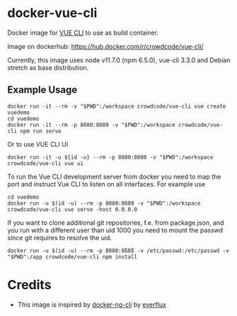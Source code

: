 # docker-vue-cli

Docker image for [VUE CLI](https://cli.vuejs.org/) to use as build container.

Image on dockerhub: https://hub.docker.com/r/crowdcode/vue-cli/

Currently, this image uses node v11.7.0 (npm 6.5.0), vue-cli 3.3.0 and Debian stretch as base distribution.

## Example Usage

```
docker run -it --rm -v "$PWD":/workspace crowdcode/vue-cli vue create vuedemo
cd vuedemo
docker run -it --rm -p 8080:8080 -v "$PWD":/workspace crowdcode/vue-cli npm run serve
```

Or to use VUE CLI UI
```
docker run -it -u ${id -u} --rm -p 8080:8080 -v "$PWD":/workspace crowdcode/vue-cli vue ui
```


To run the Vue CLI development server from docker you need to map the port and instruct Vue CLI to listen on all interfaces.
For example use
```
cd vuedemo
docker run -u $(id -u) --rm -p 8080:8080 -v "$PWD":/workspace crowdcode/vue-cli vue serve -host 0.0.0.0
```

If you want to clone additional git repositories, f.e. from package.json, and you run with a different user than uid 1000 you need to mount the passwd since git requires to resolve the uid.

```
docker run -u $(id -u) --rm -p 8080:8ß8ß -v /etc/passwd:/etc/passwd -v "$PWD":/app crowdcode/vue-cli npm install
```

# Credits

- This image is inspired by [docker-ng-cli](https://github.com/trion-development/docker-ng-cli) by [everflux](https://github.com/everflux)
